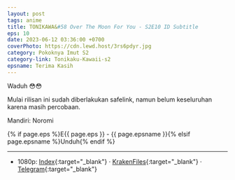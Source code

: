 ```yaml
---
layout: post
tags: anime
title: TONIKAWA&#58 Over The Moon For You - S2E10 ID Subtitle
eps: 10
date: 2023-06-12 03:36:00 +0700
coverPhoto: https://cdn.lewd.host/3rs6pdyr.jpg
category: Pokoknya Imut S2
category-link: Tonikaku-Kawaii-s2
epsname: Terima Kasih
---
```


Waduh 😳😳

Mulai rilisan ini sudah diberlakukan safelink, namun belum keseluruhan karena masih percobaan.

Mandiri: Noromi

{% if page.eps %}E{{ page.eps }} - {{ page.epsname }}{% elsif page.epsname %}Unduh{% endif %}

---
- 1080p: [Index](https://bit.ly/3NodWCQ){:target="_blank"} &middot; [KrakenFiles](https://bit.ly/3ClDuub){:target="_blank"} &middot; [Telegram](){:target="_blank"}